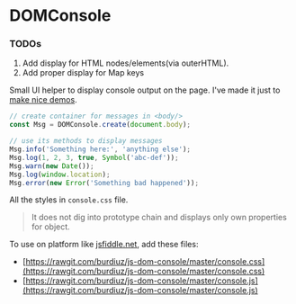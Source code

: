 
# DOMConsole

### TODOs
1. Add display for HTML nodes/elements(via outerHTML).
2. Add proper display for Map keys

Small UI helper to display console output on the page.
I've made it just to [make nice demos](https://jsfiddle.net/actualwave/wa45vyz8/).
```javascript
// create container for messages in <body/>
const Msg = DOMConsole.create(document.body);

// use its methods to display messages
Msg.info('Something here:', 'anything else');
Msg.log(1, 2, 3, true, Symbol('abc-def'));
Msg.warn(new Date());
Msg.log(window.location);
Msg.error(new Error('Something bad happened'));
```
All the styles in `console.css` file.
> It does not dig into prototype chain and displays only own properties for object.

To use on platform like [jsfiddle.net](https://jsfiddle.net/), add these files:
* [https://rawgit.com/burdiuz/js-dom-console/master/console.css](https://rawgit.com/burdiuz/js-dom-console/master/console.css)
* [https://rawgit.com/burdiuz/js-dom-console/master/console.js](https://rawgit.com/burdiuz/js-dom-console/master/console.js)
